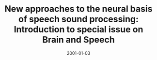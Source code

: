 ---
title: "New approaches to the neural basis of speech sound processing: Introduction to special issue on Brain and Speech"
collection: publications
permalink: /publication/2001_new-approaches-to-the-neural-basis-of-speech-sound
date: 2001-01-03
year: 2001
venue: 'Cognitive Science'
authors: 'Poeppel D'
number: '27'
citation: 'Poeppel D (2001). New approaches to the neural basis of speech sound processing: Introduction to special issue on Brain and Speech. Cognitive Science.'
category: 'article'
---